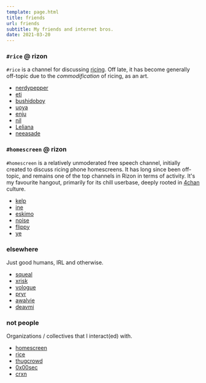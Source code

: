 ```yaml
---
template: page.html
title: friends
url: friends
subtitle: My friends and internet bros.
date: 2021-03-20
---
```


### `#rice` @ rizon

`#rice` is a channel for discussing [ricing](/wiki/interests/ricing).
Off late, it has become generally off-topic due to the _commodification_
of ricing, as an art.

- [nerdypepper](https://peppe.rs)
- [eti](https://eti.tf)
- [bushidoboy](https://bushidoboy.com)
- [uoya](https://hugo.md)
- [enju](https://enju.dev)
- [nil](https://monade.li)
- [Leliana](https://revthefox.co.uk/)
- [neeasade](https://neeasade.net)

### `#homescreen` @ rizon

`#homescreen` is a relatively unmoderated free speech channel, initially
created to discuss ricing phone homescreens. It has long since been
off-topic, and remains one of the top channels in Rizon in terms of
activity. It's my favourite hangout, primarily for its chill userbase,
deeply rooted in [4chan](/wiki/culture/4chan) culture.

- [kelp](https://kelp.ml)
- [ine](https://wolowolo.com)
- [eskimo](https://eskimo.dev)
- [noise](https://noise.faith)
- [flippy](https://jesseerwin.net)
- [ye](https://haz.ee)

### elsewhere

Just good humans, IRL and otherwise.

- [squeal](https://karansaini.com)
- [xrisk](https://rishav.io)
- [vologue](https://vologue.cf)
- [pryr](https://pryr.xyz)
- [awalvie](https://awalvie.me)
- [deavmi](http://deavmi.assigned.network/)

### not people

Organizations / collectives that I interact(ed) with.

- [homescreen](https://homescreens.org/irc)
- [rice](https://rizonrice.club)
- [thugcrowd](https://thugcrowd.com)
- [0x00sec](https://0x00sec.org)
- [crxn](http://deavmi.assigned.network/projects/crxn/)
